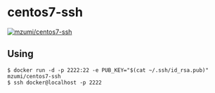 # centos7-ssh

[![mzumi/centos7-ssh](http://dockeri.co/image/mzumi/centos7-ssh)](https://registry.hub.docker.com/u/mzumi/centos7-ssh/)

## Using
```
$ docker run -d -p 2222:22 -e PUB_KEY="$(cat ~/.ssh/id_rsa.pub)" mzumi/centos7-ssh
$ ssh docker@localhost -p 2222
```
